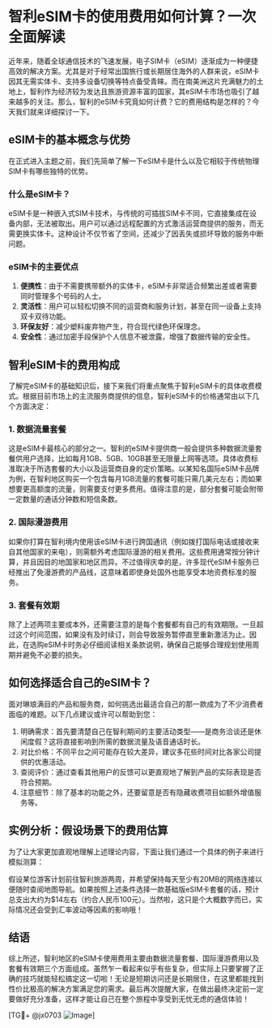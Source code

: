 # 智利eSIM卡的使用费用如何计算？一次全面解读

近年来，随着全球通信技术的飞速发展，电子SIM卡（eSIM）逐渐成为一种便捷高效的解决方案。尤其是对于经常出国旅行或长期居住海外的人群来说，eSIM卡因其无需实体卡、支持多设备切换等特点备受青睐。而在南美洲这片充满魅力的土地上，智利作为经济较为发达且旅游资源丰富的国家，其eSIM卡市场也吸引了越来越多的关注。那么，智利的eSIM卡究竟如何计费？它的费用结构是怎样的？今天我们就来详细探讨一下。

## eSIM卡的基本概念与优势

在正式进入主题之前，我们先简单了解一下eSIM卡是什么以及它相较于传统物理SIM卡有哪些独特的优势。

### 什么是eSIM卡？

eSIM卡是一种嵌入式SIM卡技术，与传统的可插拔SIM卡不同，它直接集成在设备内部，无法被取出。用户可以通过远程配置的方式激活运营商提供的服务，而无需更换实体卡。这种设计不仅节省了空间，还减少了因丢失或损坏导致的服务中断问题。

### eSIM卡的主要优点

1. **便携性**：由于不需要携带额外的实体卡，eSIM卡非常适合频繁出差或者需要同时管理多个号码的人士。
2. **灵活性**：用户可以轻松切换不同的运营商和服务计划，甚至在同一设备上支持双卡双待功能。
3. **环保友好**：减少塑料废弃物产生，符合现代绿色环保理念。
4. **安全性**：通过加密手段保护个人信息不被泄露，增强了数据传输的安全性。

## 智利eSIM卡的费用构成

了解完eSIM卡的基础知识后，接下来我们将重点聚焦于智利eSIM卡的具体收费模式。根据目前市场上的主流服务商提供的信息，智利eSIM卡的价格通常由以下几个方面决定：

### 1. 数据流量套餐

这是eSIM卡最核心的部分之一。智利的eSIM卡提供商一般会提供多种数据流量套餐供用户选择，比如每月1GB、5GB、10GB甚至无限量上网等选项。具体收费标准取决于所选套餐的大小以及运营商自身的定价策略。以某知名国际eSIM卡品牌为例，在智利地区购买一个包含每月1GB流量的套餐可能只需几美元左右；而如果想要更高额度的流量，则需要支付更多费用。值得注意的是，部分套餐可能会附带一定数量的通话分钟数和短信条数。

### 2. 国际漫游费用

如果你打算在智利境内使用该eSIM卡进行跨国通讯（例如拨打国际电话或接收来自其他国家的来电），则需额外考虑国际漫游的相关费用。这些费用通常按分钟计算，并且因目的地国家和地区而异。不过值得庆幸的是，许多现代eSIM卡服务已经推出了免漫游费的产品线，这意味着即使身处国外也能享受本地资费标准的服务。

### 3. 套餐有效期

除了上述两项主要成本外，还需要注意的是每个套餐都有自己的有效期限。一旦超过这个时间范围，如果没有及时续订，则会导致服务暂停直至重新激活为止。因此，在选购eSIM卡时务必仔细阅读相关条款说明，确保自己能够合理规划使用周期并避免不必要的损失。

## 如何选择适合自己的eSIM卡？

面对琳琅满目的产品和服务商，如何挑选出最适合自己的那一款成为了不少消费者面临的难题。以下几点建议或许可以帮助到您：

1. 明确需求：首先要清楚自己在智利期间的主要活动类型——是商务洽谈还是休闲度假？这将直接影响到所需的数据流量及语音通话时长。
2. 对比价格：不同平台之间可能存在较大差异，建议多花些时间对比各家公司提供的优惠活动。
3. 查阅评价：通过查看其他用户的反馈可以更直观地了解到产品的实际表现是否符合预期。
4. 注意细节：除了基本的功能之外，还要留意是否有隐藏收费项目如额外增值服务等。

## 实例分析：假设场景下的费用估算

为了让大家更加直观地理解上述理论内容，下面让我们通过一个具体的例子来进行模拟测算：

假设某位游客计划前往智利旅游两周，并希望保持每天至少有20MB的网络连接以便随时查阅地图导航。如果按照上述条件选择一款基础版eSIM卡套餐的话，预计总支出大约为$14左右（约合人民币100元）。当然啦，这只是个大概数字而已，实际情况还会受到汇率波动等因素的影响哦！

## 结语

综上所述，智利地区的eSIM卡使用费用主要由数据流量套餐、国际漫游费用以及套餐有效期三个方面组成。虽然乍一看起来似乎有些复杂，但实际上只要掌握了正确的技巧就能轻松搞定这一切啦！无论是短期访问还是长期居住，在这里都能找到性价比极高的解决方案满足您的需求。最后再次提醒大家，在做出最终决定前一定要做好充分准备，这样才能让自己在整个旅程中享受到无忧无虑的通信体验！

[TG💪+ @jx0703 ![Image](https://github.com/user-attachments/assets/dbca1d08-cadb-493c-b0ec-ad6f7a83f270)]